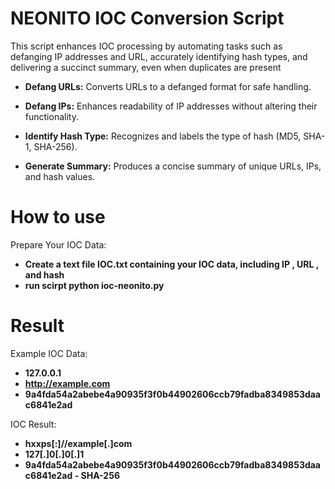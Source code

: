 # NEONITO IOC Conversion Script

This script enhances IOC processing by automating tasks such as defanging IP addresses and URL, accurately identifying hash types, and delivering a succinct summary, even when duplicates are present

- **Defang URLs:** Converts URLs to a defanged format for safe handling.

- **Defang IPs:** Enhances readability of IP addresses without altering their functionality.

- **Identify Hash Type:** Recognizes and labels the type of hash (MD5, SHA-1, SHA-256).

- **Generate Summary:** Produces a concise summary of unique URLs, IPs, and hash values.

# How to use 

Prepare Your IOC Data:

- **Create a text file IOC.txt containing your IOC data, including IP , URL , and hash**
- **run scirpt python ioc-neonito.py**

# Result 

Example IOC Data:
- **127.0.0.1**
- **http://example.com**
- **9a4fda54a2abebe4a90935f3f0b44902606ccb79fadba8349853daac6841e2ad**

IOC Result:
- **hxxps[:]//example[.]com**
- **127[.]0[.]0[.]1**
- **9a4fda54a2abebe4a90935f3f0b44902606ccb79fadba8349853daac6841e2ad - SHA-256**

